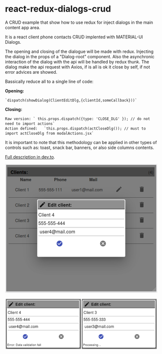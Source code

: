 # react-redux-dialogs-crud

A CRUD example that show how to use redux for inject dialogs in the main content app area.

It is a react client phone contacts CRUD implented with MATERIAL-UI Dialogs.

The opening and closing of the dialogue will be made with redux. Injecting the dialog in the props of a "Dialog-root" component.
 Also the asynchronic interaction of the dialog with the api will be handled by redux thunk.
 The dialog make the api request with Axios, if is all is ok it close by self, if not error advices are showed.

Bassically reduce all to a single line of code:

**Opening:**

	`dispatch(showDialog(ClientEditDlg,{clientId,someCallback}))`

**Closing:**

	Raw version: ` this.props.dispatch({type: 'CLOSE_DLG' }); // do not need to import actions`
	Action defined:   `this.props.dispatch(actCloseDlg()); // must to import actCloseDlg from modalActions.jsx`

It is important to note that this methodology can be applied in other types of controls such as:
toast, snack bar, banners, or also side columns contents.

[Full description in dev.to](https://dev.to).


![Img](./imgcreatedialog.png)

![Advices](./imgadvice.png)


